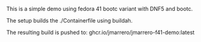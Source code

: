 This is a simple demo using fedora 41 bootc variant with DNF5 and bootc.

The setup builds the ./Containerfile using buildah.

The resulting build is pushed to:
ghcr.io/jmarrero/jmarrero-f41-demo:latest

